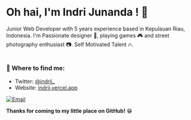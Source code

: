 # Oh hai, I'm Indri Junanda ! 👋

Junior Web Developer with 5 years experience based in Kepulauan Riau, Indonesia. I'm Passionate designer 🎨, playing games 🎮 and street photography enthusiast 📷. Self Motivated Talent  🔥.

#

### 💬 Where to find me:
- Twitter: <a href="//twitter.com/indrij_">@indrij_</a>
- Website: <a href="//indrij.vercel.app/">indrij.vercel.app</a>

[![Email](https://img.shields.io/badge/--gmail?label=Email&logo=gmail&style=social)](mailto:ind.junanda@gmail.com)

__Thanks for coming to my little place on GitHub!__ 😁
